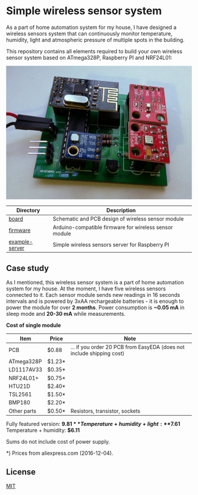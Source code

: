 Simple wireless sensor system
=============================

As a part of home automation system for my house, I have designed a wireless sensors system that can continuously
monitor temperature, humidity, light and atmospheric pressure of multiple spots in the building.

This repository contains all elements required to build your own wireless sensor system based on ATmega328P, 
Raspberry PI and NRF24L01:

![Wireless sensor module](./board/images/assembled.jpg)

| Directory                          | Description                                            |
|------------------------------------|--------------------------------------------------------|
| [board](./board)                   | Schematic and PCB design of wireless sensor module     |
| [firmware](./firmware)             | Arduino-compatible firmware for wireless sensor module |
| [example-server](./example-server) | Simple wireless sensors server for Raspberry PI        | 


Case study
----------

As I mentioned, this wireless sensor system is a part of home automation system for my house.
At the moment, I have five wireless sensors connected to it. Each sensor module sends new readings in 16 seconds 
intervals and is powered by 3xAA rechargeable batteries - it is enough to power the module for over **2 months**. 
Power consumption is **~0.05 mA** in sleep mode and **20-30 mA** while measurements.  

**Cost of single module**

| Item                      | Price  | Note                                                                  |
|---------------------------|--------|-----------------------------------------------------------------------|
| PCB                       | $0.88  | ... if you order 20 PCB from EasyEDA (does not include shipping cost) |
| ATmega328P                | $1.23* |                                                                       |
| LD1117AV33                | $0.35* |                                                                       |
| NRF24L01+                 | $0.75* |                                                                       |
| HTU21D                    | $2.40* |                                                                       |
| TSL2561                   | $1.50* |                                                                       |
| BMP180                    | $2.20* |                                                                       |
| Other parts               | $0.50* | Resistors, transistor, sockets                                        |

Fully featured version: **$9.81**  
Temperature + humidity + light: **$7.61**  
Temperature + humidity: **$6.11**

Sums do not include cost of power supply. 

*) Prices from aliexpress.com (2016-12-04).


License
-------

[MIT](./LICENSE)